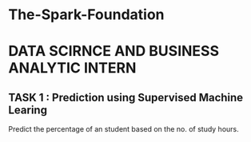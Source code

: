 # The-Spark-Foundation
# DATA SCIRNCE AND BUSINESS ANALYTIC INTERN
## TASK 1 : Prediction using Supervised Machine Learing
Predict the percentage of an student based on the no. of study hours.
